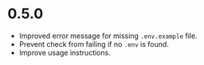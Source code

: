 # 0.5.0

- Improved error message for missing `.env.example` file.
- Prevent check from failing if no `.env` is found.
- Improve usage instructions.
